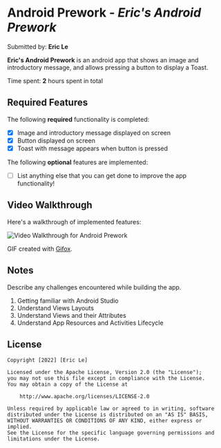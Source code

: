 # Android Prework - _Eric's Android Prework_

Submitted by: **Eric Le**

**Eric's Android Prework** is an android app that shows an image and introductory message, and allows pressing a button to display a Toast.

Time spent: **2** hours spent in total

## Required Features

The following **required** functionality is completed:

- [x] Image and introductory message displayed on screen
- [x] Button displayed on screen
- [x] Toast with message appears when button is pressed

The following **optional** features are implemented:

- [ ] List anything else that you can get done to improve the app functionality!

## Video Walkthrough

Here's a walkthrough of implemented features:

<img src='https://i.imgur.com/8Q46Pe9.gif' title='Video Walkthrough' width='' alt='Video Walkthrough for Android Prework' />

GIF created with [Gifox](http://www.gifox.io).

## Notes

Describe any challenges encountered while building the app.

1. Getting familiar with Android Studio
2. Understand Views Layouts
3. Understand Views and their Attributes
4. Understand App Resources and Activities Lifecycle

## License

    Copyright [2022] [Eric Le]

    Licensed under the Apache License, Version 2.0 (the "License");
    you may not use this file except in compliance with the License.
    You may obtain a copy of the License at

        http://www.apache.org/licenses/LICENSE-2.0

    Unless required by applicable law or agreed to in writing, software
    distributed under the License is distributed on an "AS IS" BASIS,
    WITHOUT WARRANTIES OR CONDITIONS OF ANY KIND, either express or implied.
    See the License for the specific language governing permissions and
    limitations under the License.
